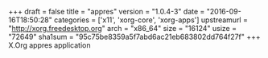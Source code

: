 +++
draft = false
title = "appres"
version = "1.0.4-3"
date = "2016-09-16T18:50:28"
categories = ['x11', 'xorg-core', 'xorg-apps']
upstreamurl = "http://xorg.freedesktop.org"
arch = "x86_64"
size = "16124"
usize = "72649"
sha1sum = "95c75be8359a5f7abd6ac21eb683802dd764f27f"
+++
X.Org appres application